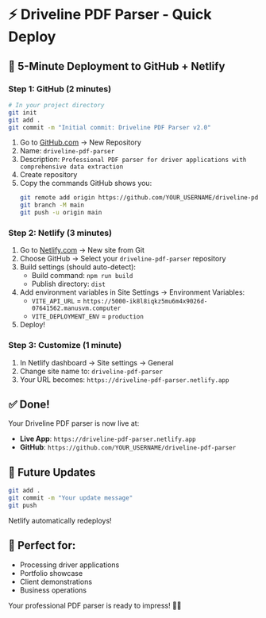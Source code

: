 # ⚡ Driveline PDF Parser - Quick Deploy

## 🚀 5-Minute Deployment to GitHub + Netlify

### Step 1: GitHub (2 minutes)
```bash
# In your project directory
git init
git add .
git commit -m "Initial commit: Driveline PDF Parser v2.0"
```

1. Go to [GitHub.com](https://github.com) → New Repository
2. Name: `driveline-pdf-parser`
3. Description: `Professional PDF parser for driver applications with comprehensive data extraction`
4. Create repository
5. Copy the commands GitHub shows you:
   ```bash
   git remote add origin https://github.com/YOUR_USERNAME/driveline-pdf-parser.git
   git branch -M main
   git push -u origin main
   ```

### Step 2: Netlify (3 minutes)
1. Go to [Netlify.com](https://netlify.com) → New site from Git
2. Choose GitHub → Select your `driveline-pdf-parser` repository
3. Build settings (should auto-detect):
   - Build command: `npm run build`
   - Publish directory: `dist`
4. Add environment variables in Site Settings → Environment Variables:
   - `VITE_API_URL` = `https://5000-ik8l8iqkz5mu6m4x9026d-07641562.manusvm.computer`
   - `VITE_DEPLOYMENT_ENV` = `production`
5. Deploy!

### Step 3: Customize (1 minute)
1. In Netlify dashboard → Site settings → General
2. Change site name to: `driveline-pdf-parser`
3. Your URL becomes: `https://driveline-pdf-parser.netlify.app`

## ✅ Done!
Your Driveline PDF parser is now live at:
- **Live App**: `https://driveline-pdf-parser.netlify.app`
- **GitHub**: `https://github.com/YOUR_USERNAME/driveline-pdf-parser`

## 🔄 Future Updates
```bash
git add .
git commit -m "Your update message"
git push
```
Netlify automatically redeploys!

## 🎯 Perfect for:
- Processing driver applications
- Portfolio showcase
- Client demonstrations
- Business operations

Your professional PDF parser is ready to impress! 🚛✨

